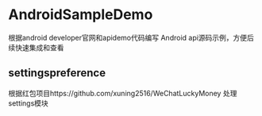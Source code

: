 # AndroidSampleDemo
根据android developer官网和apidemo代码编写 Android api源码示例，方便后续快速集成和查看

## settingspreference
根据红包项目https://github.com/xuning2516/WeChatLuckyMoney 处理settings模块
